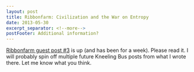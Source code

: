 ```yaml
---
layout: post
title: Ribbonfarm: Civilization and the War on Entropy
date: 2013-05-30
excerpt_separator: <!--more-->
postFooter: Additional information?
---
```


<a href="http://www.ribbonfarm.com/2013/05/23/civilization-and-the-war-on-entropy/">Ribbonfarm guest post #3</a> is up (and has been for a week). Please read it. I will probably spin off multiple future Kneeling Bus posts from what I wrote there. Let me know what you think.
